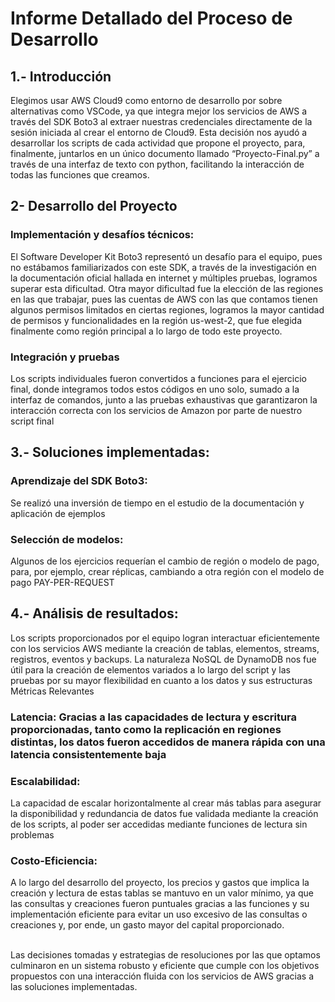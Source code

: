 # Informe Detallado del Proceso de Desarrollo
## 1.- Introducción

Elegimos usar AWS Cloud9 como entorno de desarrollo por sobre alternativas como VSCode, ya que integra mejor los servicios de AWS a través del SDK Boto3 al extraer nuestras credenciales directamente de la sesión iniciada al crear el entorno de Cloud9. Esta decisión nos ayudó a desarrollar los scripts de cada actividad que propone el proyecto, para, finalmente, juntarlos en un único documento llamado “Proyecto-Final.py” a través de una interfaz de texto con python, facilitando la interacción de todas las funciones que creamos.

## 2- Desarrollo del Proyecto

### Implementación y desafíos técnicos:

El Software Developer Kit Boto3 representó un desafío para el equipo, pues no estábamos familiarizados con este SDK, a través de la investigación en la documentación oficial hallada en internet y múltiples pruebas, logramos superar esta dificultad. Otra mayor dificultad fue la elección de las regiones en las que trabajar, pues las cuentas de AWS con las que contamos tienen algunos permisos limitados en ciertas regiones, logramos la mayor cantidad de permisos y funcionalidades en la región us-west-2, que fue elegida finalmente como región principal a lo largo de todo este proyecto.
### Integración y pruebas
Los scripts individuales fueron convertidos a funciones para el ejercicio final, donde integramos todos estos códigos en uno solo, sumado a la interfaz de comandos, junto a las pruebas exhaustivas que garantizaron la interacción correcta con los servicios de Amazon por parte de nuestro script final 

## 3.-  Soluciones implementadas:
### Aprendizaje del SDK Boto3:
Se realizó una inversión de tiempo en el estudio de la documentación y aplicación de ejemplos 
### Selección de modelos:
Algunos de los ejercicios requerían el cambio de región o modelo de pago, para, por ejemplo, crear réplicas, cambiando a otra región con el modelo de pago PAY-PER-REQUEST

## 4.- Análisis de resultados:
Los scripts proporcionados por el equipo logran interactuar eficientemente con los servicios AWS mediante la creación de tablas, elementos, streams, registros, eventos y backups. La naturaleza NoSQL de DynamoDB nos fue útil para la creación de elementos variados a lo largo del script y las pruebas por su mayor flexibilidad en cuanto a los datos y sus estructuras 
Métricas Relevantes

### **Latencia**: Gracias a las capacidades de lectura y escritura proporcionadas, tanto como la replicación en regiones distintas, los datos fueron accedidos de manera rápida con una latencia consistentemente baja

### **Escalabilidad**:
La capacidad de escalar horizontalmente al crear más tablas para asegurar la disponibilidad y redundancia de datos fue validada mediante la creación de los scripts, al poder ser accedidas mediante funciones de lectura sin problemas

### **Costo-Eficiencia**:
A lo largo del desarrollo del proyecto, los precios y gastos que implica la creación y lectura de estas tablas se mantuvo en un valor mínimo, ya que las consultas y creaciones fueron puntuales gracias a las funciones y su implementación eficiente para evitar un uso excesivo de las consultas o creaciones y, por ende, un gasto mayor del capital proporcionado.

<br>
Las decisiones tomadas y estrategias de resoluciones por las que optamos culminaron en un sistema robusto y eficiente que cumple con los objetivos propuestos con una interacción fluida con los servicios de AWS gracias a las soluciones implementadas.
